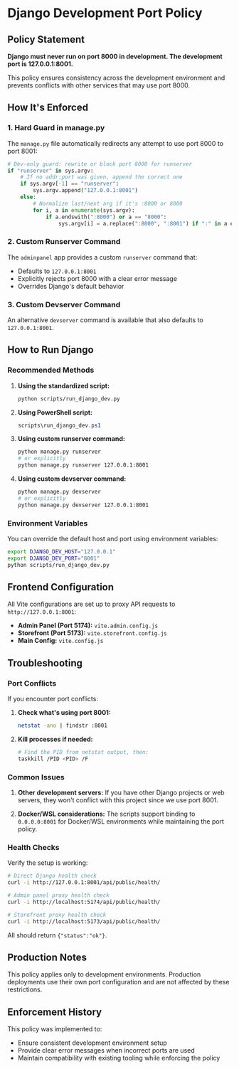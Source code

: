 # Django Development Port Policy

## Policy Statement

**Django must never run on port 8000 in development. The development port is 127.0.0.1:8001.**

This policy ensures consistency across the development environment and prevents conflicts with other services that may use port 8000.

## How It's Enforced

### 1. Hard Guard in manage.py
The `manage.py` file automatically redirects any attempt to use port 8000 to port 8001:

```python
# Dev-only guard: rewrite or block port 8000 for runserver
if "runserver" in sys.argv:
    # If no addr:port was given, append the correct one
    if sys.argv[-1] == "runserver":
        sys.argv.append("127.0.0.1:8001")
    else:
        # Normalize last/next arg if it's :8000 or 8000
        for i, a in enumerate(sys.argv):
            if a.endswith(":8000") or a == "8000":
                sys.argv[i] = a.replace(":8000", ":8001") if ":" in a else "8001"
```

### 2. Custom Runserver Command
The `adminpanel` app provides a custom `runserver` command that:
- Defaults to `127.0.0.1:8001`
- Explicitly rejects port 8000 with a clear error message
- Overrides Django's default behavior

### 3. Custom Devserver Command
An alternative `devserver` command is available that also defaults to `127.0.0.1:8001`.

## How to Run Django

### Recommended Methods

1. **Using the standardized script:**
   ```bash
   python scripts/run_django_dev.py
   ```

2. **Using PowerShell script:**
   ```powershell
   scripts\run_django_dev.ps1
   ```

3. **Using custom runserver command:**
   ```bash
   python manage.py runserver
   # or explicitly
   python manage.py runserver 127.0.0.1:8001
   ```

4. **Using custom devserver command:**
   ```bash
   python manage.py devserver
   # or explicitly
   python manage.py devserver 127.0.0.1:8001
   ```

### Environment Variables

You can override the default host and port using environment variables:

```bash
export DJANGO_DEV_HOST="127.0.0.1"
export DJANGO_DEV_PORT="8001"
python scripts/run_django_dev.py
```

## Frontend Configuration

All Vite configurations are set up to proxy API requests to `http://127.0.0.1:8001`:

- **Admin Panel (Port 5174):** `vite.admin.config.js`
- **Storefront (Port 5173):** `vite.storefront.config.js`
- **Main Config:** `vite.config.js`

## Troubleshooting

### Port Conflicts

If you encounter port conflicts:

1. **Check what's using port 8001:**
   ```bash
   netstat -ano | findstr :8001
   ```

3. **Kill processes if needed:**
   ```bash
   # Find the PID from netstat output, then:
   taskkill /PID <PID> /F
   ```

### Common Issues

1. **Other development servers:** If you have other Django projects or web servers, they won't conflict with this project since we use port 8001.

3. **Docker/WSL considerations:** The scripts support binding to `0.0.0.0:8001` for Docker/WSL environments while maintaining the port policy.

### Health Checks

Verify the setup is working:

```bash
# Direct Django health check
curl -i http://127.0.0.1:8001/api/public/health/

# Admin panel proxy health check
curl -i http://localhost:5174/api/public/health/

# Storefront proxy health check
curl -i http://localhost:5173/api/public/health/
```

All should return `{"status":"ok"}`.

## Production Notes

This policy applies only to development environments. Production deployments use their own port configuration and are not affected by these restrictions.

## Enforcement History

This policy was implemented to:
- Ensure consistent development environment setup
- Provide clear error messages when incorrect ports are used
- Maintain compatibility with existing tooling while enforcing the policy
